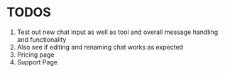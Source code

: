 # TODOS
1. Test out new chat input as well as tool and overall message handling and functionality
2. Also see if editing and renaming chat works as expected
2. Pricing page
3. Support Page